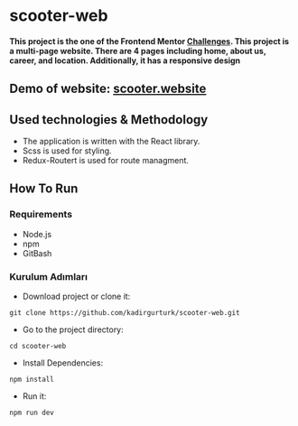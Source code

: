 # scooter-web

#### This project is the one of the Frontend Mentor [Challenges](https://www.frontendmentor.io/challenges/scoot-multipage-website-N76alNPRJ). This project is a multi-page website. There are 4 pages including home, about us, career, and location. Additionally, it has a responsive design

## Demo of website: [scooter.website](scoterweb.netlify.app/)

## Used technologies & Methodology

- The application is written with the React library.
- Scss is used for styling.
- Redux-Routert is used for route managment.


## How To Run

### Requirements

- Node.js
- npm
- GitBash

### Kurulum Adımları

- Download project or clone it: 

```
git clone https://github.com/kadirgurturk/scooter-web.git
```
- Go to the project directory:  
```
cd scooter-web
```
- Install Dependencies: 
```
npm install
```
- Run it: 
```
npm run dev
```
